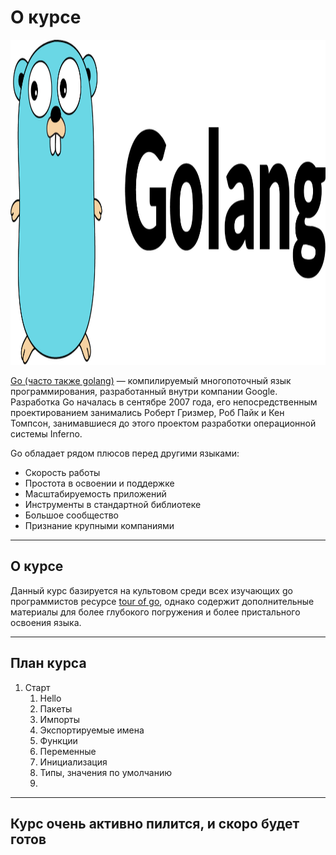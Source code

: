 # О курсе


<p align="center">
  <img width="520px" height="520px" src="go.png" alt="logo"/>
</p>


[Go (часто также golang)](https://go.dev) — компилируемый многопоточный язык программирования, разработанный внутри компании Google. Разработка Go началась в сентябре 2007 года, его непосредственным проектированием занимались Роберт Гризмер, Роб Пайк и Кен Томпсон, занимавшиеся до этого проектом разработки операционной системы Inferno.

Go обладает рядом плюсов перед другими языками:

- Скорость работы
- Простота в освоении и поддержке
- Масштабируемость приложений
- Инструменты в стандартной библиотеке
- Большое сообщество
- Признание крупными компаниями

---

## О курсе

Данный курс базируется на культовом среди всех изучающих go программистов ресурсе [tour of go](https://go.dev/tour/welcome/1), однако содержит дополнительные материалы для более глубокого погружения и более пристального освоения языка.

---

## План курса

1. Старт
    1. Hello
    2. Пакеты
    3. Импорты
    4. Экспортируемые имена
    5. Функции
    6. Переменные
    7. Инициализация
    8. Типы, значения по умолчанию
    9. 


---

## Курс очень активно пилится, и скоро будет готов